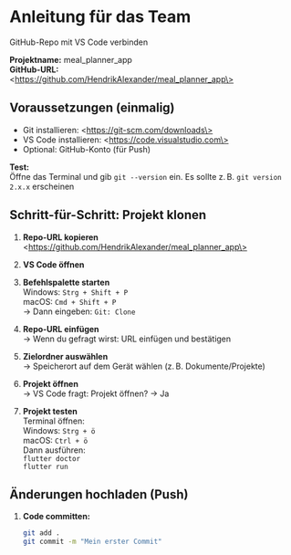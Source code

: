 # Anleitung für das Team
GitHub-Repo mit VS Code verbinden

**Projektname:** meal_planner_app  
**GitHub-URL:**  
\<https://github.com/HendrikAlexander/meal_planner_app\>

## Voraussetzungen (einmalig)
- Git installieren: \<https://git-scm.com/downloads\>
- VS Code installieren: \<https://code.visualstudio.com\>
- Optional: GitHub-Konto (für Push)

**Test:**  
Öffne das Terminal und gib `git --version` ein. Es sollte z. B. `git version 2.x.x` erscheinen

## Schritt-für-Schritt: Projekt klonen

1. **Repo-URL kopieren**  
   \<https://github.com/HendrikAlexander/meal_planner_app\>

2. **VS Code öffnen**

3. **Befehlspalette starten**  
   Windows: `Strg + Shift + P`  
   macOS: `Cmd + Shift + P`  
   -> Dann eingeben: `Git: Clone`

4. **Repo-URL einfügen**  
   -> Wenn du gefragt wirst: URL einfügen und bestätigen

5. **Zielordner auswählen**  
   -> Speicherort auf dem Gerät wählen (z. B. Dokumente/Projekte)

6. **Projekt öffnen**  
   -> VS Code fragt: Projekt öffnen? -> Ja

7. **Projekt testen**  
   Terminal öffnen:  
   Windows: `Strg + ö`  
   macOS: `Ctrl + ö`  
   Dann ausführen:  
   `flutter doctor`  
   `flutter run`

## Änderungen hochladen (Push)

1. **Code committen:**  
   ```bash
   git add .
   git commit -m "Mein erster Commit"